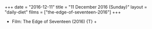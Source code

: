 +++
date = "2016-12-11"
title = "11 December 2016 (Sunday)"
layout = "daily-diet"
films = ["the-edge-of-seventeen-2016"]
+++


* Film: The Edge of Seventeen (2016) {T} +
